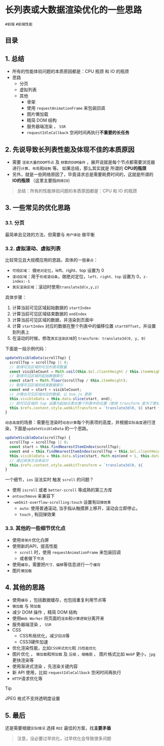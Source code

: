 
# 长列表或大数据渲染优化的一些思路


`#前端` `#前端性能` 


## 目录
<!-- toc -->
 ## 1. 总结 

- 所有的性能体验问题的本质原因都是：CPU 瓶颈 和 IO 的瓶颈
- 思路
	- 分页
	- 虚拟列表
	- 其他
		- 骨架
		- 使用 `requestAnimationFrame` 来包装回调
		- 图片懒加载
		- 精简 DOM 结构
		- 服务器端渲染 ， `SSR` 
		-  `requestIdleCallback` 空闲时间再执行**不重要的长任务**

## 2. 先说导致长列表性能及体现不佳的本质原因

- 需要 `渲染大量的DOM节点` 及 `频繁的DOM操作` ，展开说就是每个节点都需要浏览器进行`计算`、`布局`和`绘制` 等。 如果总结，那么其实就是 所谓的 **CPU的瓶颈**
- 另外，就是一些网络原因了，毕竟请求总是需要耗费时间的，这就是所谓的 **IO的瓶颈** （这里主要指`网络IO`） 


> 总结：所有的性能体验问题的本质原因都是：CPU 和 IO 的瓶颈

## 3. 一些常见的优化思路

### 3.1. 分页

最简单且见效的方法，但需要与 `用户体验` 做平衡

### 3.2. 虚拟滚动、虚拟列表

比较常见且大规模应用的思路，具体的一些`要点`：

- `可视区域`： 做`绝对定位`，left、right、top 设置为 0
- `滚动区域`：用于`形成滚动条`，做绝对定位，`left、right、top` 设置为 0，`z-index:-1`
- `真实渲染区域`：滚动时使用`translate3d(x,y,z)`

具体步骤：

1. 计算当前可见区域起始数据的 `startIndex`
2. 计算当前可见区域结束数据的 `endIndex`
3. 计算当前可见区域的数据，并渲染到页面中
4. 计算 `startIndex` 对应的数据在整个列表中的偏移位置 `startOffset`，并设置到列表上
5. 在滚动的时候，修改`真实渲染区域`的 `transform: translate3d(0, y, 0)`

下面是一段示例代码：

```javascript
updateVisibleData(scrollTop) {
  scrollTop = scrollTop || 0;
  // 取得可见区域的可见列表项数量
  const visibleCount = Math.ceil(this.$el.clientHeight / this.itemHeight); 
  // 取得可见区域的起始数据索引
  const start = Math.floor(scrollTop / this.itemHeight); 
  // 取得可见区域的结束数据索引
  const end = start + visibleCount; 
  // 计算出可见区域对应的数据，让 Vue.js 更新
  this.visibleData = this.data.slice(start, end); 
  // 把可见区域的 top 设置为起始元素在整个列表中的位置（使用 transform 是为了更好的性能）
  this.$refs.content.style.webkitTransform = `translate3d(0, ${ start * this.itemHeight }px, 0)`; 
}
```

`动态高度`的场景：需要在渲染时`动态计算`每个列表项的高度，并根据`实际高度`进行渲染，下面是`updateVisibleData` 的一个思路。

```javascript
updateVisibleData(scrollTop) {
  scrollTop = scrollTop || 0;
  const start = this.findNearestItemIndex(scrollTop);
  const end = this.findNearestItemIndex(scrollTop + this.$el.clientHeight);
  this.visibleData = this.data.slice(start, Math.min(end + 1, this.data.length));
  // 通过具体方法来设计
  this.$refs.content.style.webkitTransform = `translate3d(0, ${         this.getItemSizeAndOffset(start).offset }px, 0)`; 
}
```

一个细节，`ios` 没法实时 触发 `scroll` 的问题？

- 使用 `iscroll` 或者 `better-scroll` 等成熟的第三方库
- `ontouchmove` 来兼容下
- `-webkit-overflow-scrolling:touch` 设置有`回弹效果`
   - `auto`: 使用普通滚动, 当手指从触摸屏上移开，滚动会立即停止。
   - `touch` , 有回弹效果

### 3.3. 其他的一些细节优化点

- 使用`骨架片`优化白屏
- 使用新的API，提高性能
	- `scroll` 时，使用 `requestAnimationFrame` 来包装回调
	- 或者做下`节流`
- 使用`缓存`，需要把`尺寸、偏移`等信息进行一个`缓存` 
- 图片`懒加载`

## 4. 其他的思路

- 使用`缓存` ，包括数据缓存，也包括重复利用节点等
- `懒加载` 与 `预加载`
- 减少 DOM 操作 ，精简 DOM 结构
- 使用`Web Worker` 将页面的`渲染`和`计算逻辑`分离开来
- 服务器端渲染 ， `SSR` 
- CSS
	- CSS布局优化，减少`回流`等 
	- CSS3硬件加速
- 优化渲染性能，比如`CSS样式优化`和 `JS性能优化`
- 图片优化 ， `懒加载`和`预加载` 及 `压缩` ，`缩略图` ， 图片格式比如 `WebP` 更小，`jpg` 更快渲染等
- 使用渐进式渲染 ，先渲染关键内容
- 新 API 使用，比如 `requestIdleCallback` 空闲时间再执行
- `HTTP`请求优化等

> [!tip]
  JPEG 格式不支持透明度设置

## 5. 最后

还是需要根据`实际情况` 选择 `ROI` 最佳的方案，找**主要矛盾**

> 注意，没必要过早优化，过早优化会导致很多问题

